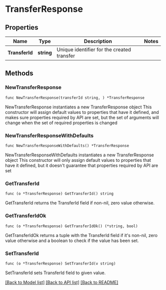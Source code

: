 # TransferResponse

## Properties

Name | Type | Description | Notes
------------ | ------------- | ------------- | -------------
**TransferId** | **string** | Unique identifier for the created transfer | 

## Methods

### NewTransferResponse

`func NewTransferResponse(transferId string, ) *TransferResponse`

NewTransferResponse instantiates a new TransferResponse object
This constructor will assign default values to properties that have it defined,
and makes sure properties required by API are set, but the set of arguments
will change when the set of required properties is changed

### NewTransferResponseWithDefaults

`func NewTransferResponseWithDefaults() *TransferResponse`

NewTransferResponseWithDefaults instantiates a new TransferResponse object
This constructor will only assign default values to properties that have it defined,
but it doesn't guarantee that properties required by API are set

### GetTransferId

`func (o *TransferResponse) GetTransferId() string`

GetTransferId returns the TransferId field if non-nil, zero value otherwise.

### GetTransferIdOk

`func (o *TransferResponse) GetTransferIdOk() (*string, bool)`

GetTransferIdOk returns a tuple with the TransferId field if it's non-nil, zero value otherwise
and a boolean to check if the value has been set.

### SetTransferId

`func (o *TransferResponse) SetTransferId(v string)`

SetTransferId sets TransferId field to given value.



[[Back to Model list]](../README.md#documentation-for-models) [[Back to API list]](../README.md#documentation-for-api-endpoints) [[Back to README]](../README.md)


